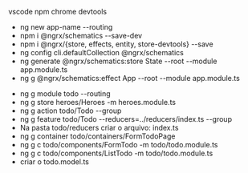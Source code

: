 <!--- Tools --->
vscode
npm
chrome devtools


<!--- Para criar a aplicação --->
* ng new app-name --routing
* npm i @ngrx/schematics --save-dev
* npm i @ngrx/{store, effects, entity, store-devtools} --save
* ng config cli.defaultCollection @ngrx/schematics
* ng generate @ngrx/schematics:store State --root --module app.module.ts
* ng g @ngrx/schematics:effect App --root --module app.module.ts


<!--- Para implementar a funcionalidade --->
* ng g module todo --routing
* ng g store heroes/Heroes -m heroes.module.ts
* ng g action todo/Todo --group 
* ng g feature todo/Todo --reducers=../reducers/index.ts --group
* Na pasta todo/reducers criar o arquivo: index.ts
* ng g container todo/containers/FormTodoPage 
* ng g c todo/components/FormTodo -m todo/todo.module.ts
* ng g c todo/components/ListTodo -m todo/todo.module.ts
* criar o todo.model.ts



